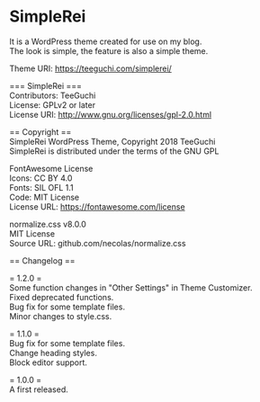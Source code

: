 # SimpleRei
It is a WordPress theme created for use on my blog.  
The look is simple, the feature is also a simple theme.  

Theme URI: https://teeguchi.com/simplerei/

=== SimpleRei ===  
Contributors: TeeGuchi  
License: GPLv2 or later  
License URI: http://www.gnu.org/licenses/gpl-2.0.html

== Copyright ==  
SimpleRei WordPress Theme, Copyright 2018 TeeGuchi  
SimpleRei is distributed under the terms of the GNU GPL

FontAwesome License  
Icons: CC BY 4.0  
Fonts: SIL OFL 1.1  
Code: MIT License  
License URL: https://fontawesome.com/license

normalize.css v8.0.0  
MIT License  
Source URL: github.com/necolas/normalize.css

== Changelog ==

= 1.2.0 =  
Some function changes in "Other Settings" in Theme Customizer.  
Fixed deprecated functions.  
Bug fix for some template files.  
Minor changes to style.css.  

= 1.1.0 =  
Bug fix for some template files.  
Change heading styles.  
Block editor support.  

= 1.0.0 =  
A first released.
